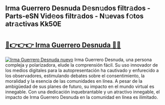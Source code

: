 ## Irma Guerrero Desnuda D𝚎sn𝚞dos filtr𝚊dos - Parts-eSN Vid𝚎os filtr𝚊dos - N𝚞evas f𝚘tos atr𝚊ctivas Kk50E

# <h2><a href="http://mbboqgh.tromn.icu/?c=Irma+Guerrero+Desnuda">🔗👉👉👉 Irma Guerrero Desnuda 🔗🔗</a></h2>

[![Irma Guerrero Desnuda nuevo](https://i.imgur.com/pEAQMta.gif)](http://mbboqgh.tromn.icu/?c=Irma+Guerrero+Desnuda)
Irma Guerrero Desnuda, una persona compleja y polarizadora, elude la comprensión fácil. Su uso innovador de los medios digitales para la autopresentación ha cautivado y enfurecido a los observadores, estimulando debates sobre el consentimiento, la moralidad y la esencia de las comunidades en línea. A pesar de la ambigüedad de sus planes de futuro, su impacto en el mundo virtual es innegable. Con una dedicación inquebrantable y un atractivo innegable, el impacto de Irma Guerrero Desnuda en la comunidad en línea es ilimitado.
